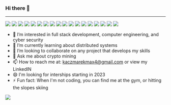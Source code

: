 ### Hi there 👋
---

<p>
<img src="https://img.shields.io/badge/Visual_Studio_Code-0078D4?style=flat&logo=visual%20studio%20code&logoColor=white"/>
    <img src="https://img.shields.io/badge/-Github-181717?style=flat&logo=GitHub&logoColor=white"/>
    <img src="https://img.shields.io/badge/Bash-4EAA25?style=flat&logo=GNU%20Bash&logoColor=white">
    <img src="https://img.shields.io/badge/-Git-F44D27?style=flat&logo=Git&logoColor=white"/>
    <img src="https://img.shields.io/badge/-NPM-CB3837?style=flat&logo=NPM&logoColor=white"/>
    <img src="https://img.shields.io/badge/Trello-0052CC?style=flat&logo=trello&logoColor=white"/>
    <img src="https://img.shields.io/badge/Tailwind-38B2AC?style=flat&logo=tailwind-css&logoColor=white"/>
    <img src="https://img.shields.io/badge/React-20232A?style=flat&logo=react&logoColor=61DAFB"/>
    <img src="https://img.shields.io/badge/Netlify-00C7B7?style=flat&logo=netlify&logoColor=white"/>
    <img src="https://img.shields.io/badge/Prettier-1A2C34?style=flat&logo=prettier&logoColor=F7BA3E">
    <img src="https://img.shields.io/badge/PostgreSQL-316192?style=flat&logo=postgresql&logoColor=white">
    <img src="https://img.shields.io/badge/VIM-%2311AB00.svg?&style=flat&logo=vim&logoColor=white">
    <img src="https://img.shields.io/badge/Figma-F24E1E?style=flat&logo=figma&logoColor=white">
    <img src="https://img.shields.io/badge/Python-3776AB?style=flat&logo=python&logoColor=white"/>
    <img src="https://img.shields.io/badge/-LeetCode-FFA116?style=flat&logo=LeetCode&logoColor=black"/>
    <img src="https://img.shields.io/badge/Arch-1793D1?style=flat&logo=arch-linux&logoColor=white"/>
    <img src="https://img.shields.io/badge/Kali-557C94?style=flat&logo=kali-linux&logoColor=white"/>
    <img src="https://img.shields.io/badge/Ubuntu-E95420?style=flat&logo=ubuntu&logoColor=white"/>
  </p> 

- 🔭 I’m interested in full stack development, computer engineering, and cyber security
- 🌱 I’m currently learning about distributed systems
- 👯 I’m looking to collaborate on any project that develops my skills    
- 💬 Ask me about crypto mining
- 📫 How to reach me at: kaczmarekmax4@gmail.com or view my LinkedIN
- 😄 I'm looking for interships starting in 2023
- ⚡ Fun fact: When I'm not coding, you can find me at the gym, or hitting the slopes skiing

   

<a href="https://github.com/anuraghazra/github-readme-stats">
  <img align="center" src="https://github-readme-stats.vercel.app/api/top-langs/?username=maxk4&layout=compact&theme=dracula&hide_border=true&langs_count=6" />
</a
